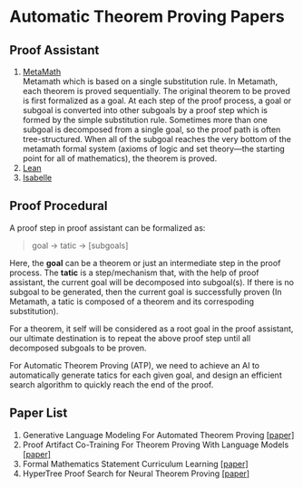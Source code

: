 # Automatic Theorem Proving Papers 

## Proof Assistant
1. [MetaMath](https://us.metamath.org/mpeuni/mmset.html)   
  Metamath which is based on a single substitution rule. In Metamath, each theorem is proved sequentially. The original theorem to be proved is first formalized as a goal. At each step of the proof process, a goal or subgoal is converted into other subgoals by a proof step which is formed by the simple substitution rule. Sometimes more than one subgoal is decomposed from a single goal, so the proof path is often tree-structured. When all of the subgoal reaches the very bottom of the metamath formal system (axioms of logic and set theory—the starting point for all of mathematics), the theorem is proved. 
2. [Lean](https://leanprover-community.github.io/)
3. [Isabelle](https://isabelle.in.tum.de/)

## Proof Procedural
A proof step in proof assistant can be formalized as:
> goal -> tatic -> [subgoals]

Here, the **goal** can be a theorem or just an intermediate step in the proof process. The **tatic** is a step/mechanism that, with the help of proof assistant, the current goal will be decomposed into subgoal(s). If there is no subgoal to be generated, then the current goal is successfully proven (In Metamath, a tatic is composed of a theorem and its correspoding substitution). 

For a theorem, it self will be considered as a root goal in the proof assistant, our ultimate destination is to repeat the above proof step until all decomposed subgoals to be proven.

For Automatic Theorem Proving (ATP), we need to achieve an AI to automatically generate tatics for each given goal, and design an efficient search algorithm to quickly reach the end of the proof.

## Paper List
1. Generative Language Modeling For Automated Theorem Proving [[paper]](https://arxiv.org/pdf/2009.03393.pdf)
2. Proof Artifact Co-Training For Theorem Proving With Language Models [[paper]](https://openreview.net/pdf?id=rpxJc9j04U)
3. Formal Mathematics Statement Curriculum Learning [[paper]](https://arxiv.org/pdf/2202.01344.pdf)
4. HyperTree Proof Search for Neural Theorem Proving [[paper]](https://proceedings.neurips.cc/paper_files/paper/2022/hash/a8901c5e85fb8e1823bbf0f755053672-Abstract-Conference.html)
